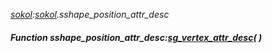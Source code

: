 _[sokol](../../modules/sokol/sokol-module.md):[sokol](../../modules/sokol/sokol-module.md).sshape\_position\_attr\_desc_
##### Function sshape\_position\_attr\_desc:[sg_vertex_attr_desc](../../modules/sokol/sokol-sg_vertex_attr_desc.md)(  )
